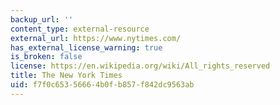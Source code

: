 ```yaml
---
backup_url: ''
content_type: external-resource
external_url: https://www.nytimes.com/
has_external_license_warning: true
is_broken: false
license: https://en.wikipedia.org/wiki/All_rights_reserved
title: The New York Times
uid: f7f0c653-5666-4b0f-b857-f842dc9563ab
---
```

